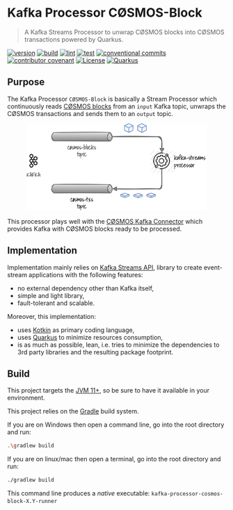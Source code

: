 # Kafka Processor CØSMOS-Block

> A Kafka Streams Processor to unwrap CØSMOS blocks into CØSMOS transactions powered by Quarkus.

[![version](https://img.shields.io/github/v/release/okp4/kafka-processor-cosmos-block?style=for-the-badge&logo=github)](https://github.com/okp4/kafka-processor-cosmos-block/releases)
[![build](https://img.shields.io/github/workflow/status/okp4/kafka-processor-cosmos-block/Build?label=build&style=for-the-badge&logo=github)](https://github.com/okp4/kafka-processor-cosmos-block/actions/workflows/build.yml)
[![lint](https://img.shields.io/github/workflow/status/okp4/kafka-processor-cosmos-block/Lint?label=lint&style=for-the-badge&logo=github)](https://github.com/okp4/kafka-processor-cosmos-block/actions/workflows/lint.yml)
[![test](https://img.shields.io/github/workflow/status/okp4/kafka-processor-cosmos-block/Test?label=test&style=for-the-badge&logo=github)](https://github.com/okp4/kafka-processor-cosmos-block/actions/workflows/test.yml)
[![conventional commits](https://img.shields.io/badge/Conventional%20Commits-1.0.0-yellow.svg?style=for-the-badge&logo=conventionalcommits)](https://conventionalcommits.org)
[![contributor covenant](https://img.shields.io/badge/Contributor%20Covenant-2.1-4baaaa.svg?style=for-the-badge)](https://github.com/okp4/.github/blob/main/CODE_OF_CONDUCT.md)
[![License](https://img.shields.io/badge/License-BSD_3--Clause-blue.svg?style=for-the-badge)](https://opensource.org/licenses/BSD-3-Clause)
[![Quarkus](https://img.shields.io/badge/Quarkus-1A2C34?logo=quarkus&logoColor=4695EB&style=for-the-badge)](https://quarkus.io)

## Purpose

The Kafka Processor `CØSMOS-Block` is basically a Stream Processor which continuously
reads [CØSMOS blocks](https://docs.cosmos.network/master/intro/sdk-app-architecture.html) from an `input` Kafka topic,
unwraps the CØSMOS transactions and sends them to an `output` topic.

<p align="center">
  <img src="./docs/overview.png">
</p>

This processor plays well with the [CØSMOS Kafka Connector](https://github.com/okp4/kafka-connector-cosmos)
which provides Kafka with CØSMOS blocks ready to be processed.

## Implementation

Implementation mainly relies on [Kafka Streams API](https://kafka.apache.org/documentation/streams), library to create
event-stream applications with the following features:

- no external dependency other than Kafka itself,
- simple and light library,
- fault-tolerant and scalable.

Moreover, this implementation:

- uses [Kotkin](https://kotlinlang.org/) as primary coding language,
- uses [Quarkus](https://quarkus.io/) to minimize resources consumption,
- is as much as possible, lean, i.e. tries to minimize the dependencies to 3rd party libraries and the resulting package
  footprint.

## Build

This project targets the [JVM 11+](https://openjdk.java.net/), so be sure to have it available in your environment.

This project relies on the [Gradle](https://gradle.org/) build system.

If you are on Windows then open a command line, go into the root directory and run:

```sh
.\gradlew build
```

If you are on linux/mac then open a terminal, go into the root directory and run:

```sh
./gradlew build
```

This command line produces a _native_ executable: `kafka-processor-cosmos-block-X.Y-runner`
